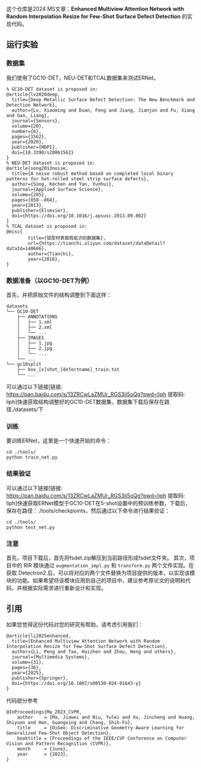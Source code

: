 这个仓库是2024 MS文章：**Enhanced Multiview Attention Network with Random  Interpolation Resize for Few-Shot Surface Defect  Detection** 的实现代码。

## 运行实验

### 数据集

我们使用了GC10-DET，NEU-DET和TCAL数据集来测试ERNet。

```
% GC10-DET dataset is proposed in:
@article{lv2020deep,
  title={Deep Metallic Surface Defect Detection: The New Benchmark and Detection Network},
  author={Lv, Xiaoming and Duan, Feng and Jiang, Jianjun and Fu, Xiang and Gan, Liang},
  journal={Sensors},
  volume={20},
  number={6},
  pages={1562},
  year={2020},
  publisher={MDPI},
  doi={10.3390/s20061562}
}
% NEU-DET dataset is proposed in:
@article{song2013noise,
  title={A noise robust method based on completed local binary patterns for hot-rolled steel strip surface defects},
  author={Song, Kechen and Yan, Yunhui},
  journal={Applied Surface Science},
  volume={285},
  pages={858--864},
  year={2013},
  publisher={Elsevier},
  doi={https://doi.org/10.1016/j.apsusc.2013.09.002}
}
% TCAL dataset is proposed in:
@misc{
        title={铝型材表面瑕疵识别数据集}, 
        url={https://tianchi.aliyun.com/dataset/dataDetail?dataId=140666},
        author={Tianchi},
        year={2016}, 
}
```

### 数据准备（以GC10-DET为例）

首先，并把原始文件的结构调整到下面这样：

```
datasets
└── GC10-DET
    ├── ANNOTATIONS
    │   ├── 1.xml
    │   ├── 2.xml
    │   └── ...
    ├── IMAGES
    │   ├── 1.jpg
    │   ├── 2.jpg
    │   └── ...
    └── ...
└── gc10split
    ├── box_[x]shot_[defectname]_train.txt
    └── ...

```

可以通过以下链接[链接: https://pan.baidu.com/s/13ZRCwLaZMUr_RGS3ii5oQg?pwd=liph 提取码: liph]快速获取结构调整好的GC10-DET数据集，数据集下载后保存在路径./datasets/下

### 训练

要训练ERNet，这里是一个快速开始的命令：

```shell
cd ./tools/
python train_net.py
```

### 结果验证

可以通过以下链接[链接: https://pan.baidu.com/s/13ZRCwLaZMUr_RGS3ii5oQg?pwd=liph 提取码: liph]快速获取ERNet模型于GC10-DET在5-shot设置中的预训练参数，下载后，保存在路径：./tools/checkpoints，然后通过以下命令进行结果验证：

```shell
cd ./tools/
python test_net.py
```

### 注意

首先，项目下载后，首先将fsdet.zip解压到当前路径形成fsdet文件夹。
其次，项目中的 RIR 模块通过 `augmentation_impl.py` 和 `transform.py` 两个文件实现。在获取 Detectron2 后，可以将对应的两个文件替换为项目提供的版本，以实现该模块的功能。如果希望将该模块应用到自己的项目中，建议参考原论文的说明和代码，并根据实际需求进行重新设计和实现。

##  引用

如果您觉得这份代码对您的研究有帮助，请考虑引用我们：

```
@article{li2025enhanced,
  title={Enhanced Multiview Attention Network with Random Interpolation Resize for Few-Shot Surface Defect Detection},
  author={Li, Peng and Tao, Huizhen and Zhou, Heng and others},
  journal={Multimedia Systems},
  volume={31},
  pages={36},
  year={2025},
  publisher={Springer},
  doi={https://doi.org/10.1007/s00530-024-01643-y}
}
```

代码部分参考

```
@InProceedings{Ma_2023_CVPR,
    author    = {Ma, Jiawei and Niu, Yulei and Xu, Jincheng and Huang, Shiyuan and Han, Guangxing and Chang, Shih-Fu},
    title     = {DiGeo: Discriminative Geometry-Aware Learning for Generalized Few-Shot Object Detection},
    booktitle = {Proceedings of the IEEE/CVF Conference on Computer Vision and Pattern Recognition (CVPR)},
    month     = {June},
    year      = {2023},
}
```
